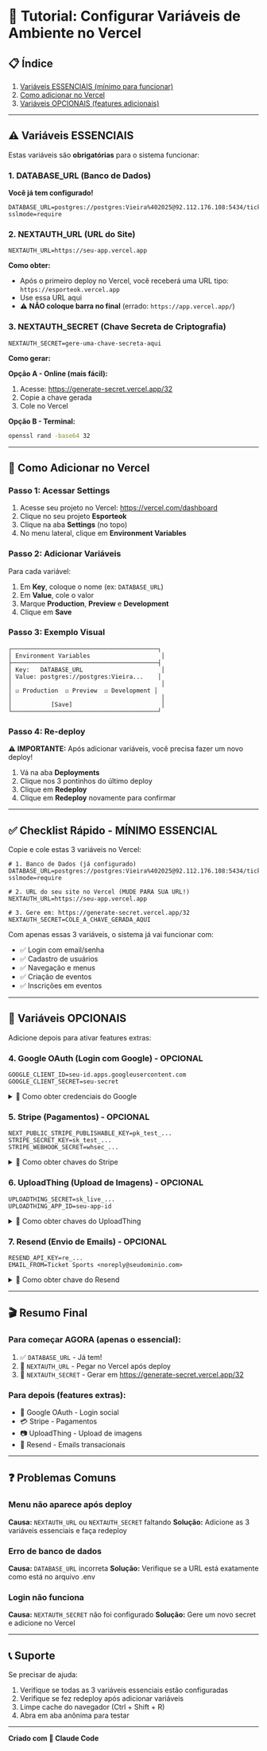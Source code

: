 # 🔧 Tutorial: Configurar Variáveis de Ambiente no Vercel

## 📋 Índice
1. [Variáveis ESSENCIAIS (mínimo para funcionar)](#variáveis-essenciais)
2. [Como adicionar no Vercel](#como-adicionar-no-vercel)
3. [Variáveis OPCIONAIS (features adicionais)](#variáveis-opcionais)

---

## ⚠️ Variáveis ESSENCIAIS

Estas variáveis são **obrigatórias** para o sistema funcionar:

### 1. **DATABASE_URL** (Banco de Dados)
**Você já tem configurado!**
```
DATABASE_URL=postgres://postgres:Vieira%402025@92.112.176.108:5434/ticketsports?sslmode=require
```

### 2. **NEXTAUTH_URL** (URL do Site)
```
NEXTAUTH_URL=https://seu-app.vercel.app
```
**Como obter:**
- Após o primeiro deploy no Vercel, você receberá uma URL tipo: `https://esporteok.vercel.app`
- Use essa URL aqui
- ⚠️ **NÃO coloque barra no final** (errado: `https://app.vercel.app/`)

### 3. **NEXTAUTH_SECRET** (Chave Secreta de Criptografia)
```
NEXTAUTH_SECRET=gere-uma-chave-secreta-aqui
```
**Como gerar:**

**Opção A - Online (mais fácil):**
1. Acesse: https://generate-secret.vercel.app/32
2. Copie a chave gerada
3. Cole no Vercel

**Opção B - Terminal:**
```bash
openssl rand -base64 32
```

---

## 🚀 Como Adicionar no Vercel

### Passo 1: Acessar Settings
1. Acesse seu projeto no Vercel: https://vercel.com/dashboard
2. Clique no seu projeto **Esporteok**
3. Clique na aba **Settings** (no topo)
4. No menu lateral, clique em **Environment Variables**

### Passo 2: Adicionar Variáveis
Para cada variável:
1. Em **Key**, coloque o nome (ex: `DATABASE_URL`)
2. Em **Value**, cole o valor
3. Marque **Production**, **Preview** e **Development**
4. Clique em **Save**

### Passo 3: Exemplo Visual
```
┌─────────────────────────────────────────┐
│ Environment Variables                    │
├─────────────────────────────────────────┤
│ Key:   DATABASE_URL                      │
│ Value: postgres://postgres:Vieira...    │
│                                          │
│ ☑ Production  ☑ Preview  ☑ Development │
│                                          │
│           [Save]                         │
└─────────────────────────────────────────┘
```

### Passo 4: Re-deploy
⚠️ **IMPORTANTE:** Após adicionar variáveis, você precisa fazer um novo deploy!

1. Vá na aba **Deployments**
2. Clique nos 3 pontinhos do último deploy
3. Clique em **Redeploy**
4. Clique em **Redeploy** novamente para confirmar

---

## ✅ Checklist Rápido - MÍNIMO ESSENCIAL

Copie e cole estas 3 variáveis no Vercel:

```env
# 1. Banco de Dados (já configurado)
DATABASE_URL=postgres://postgres:Vieira%402025@92.112.176.108:5434/ticketsports?sslmode=require

# 2. URL do seu site no Vercel (MUDE PARA SUA URL!)
NEXTAUTH_URL=https://seu-app.vercel.app

# 3. Gere em: https://generate-secret.vercel.app/32
NEXTAUTH_SECRET=COLE_A_CHAVE_GERADA_AQUI
```

Com apenas essas 3 variáveis, o sistema já vai funcionar com:
- ✅ Login com email/senha
- ✅ Cadastro de usuários
- ✅ Navegação e menus
- ✅ Criação de eventos
- ✅ Inscrições em eventos

---

## 🎯 Variáveis OPCIONAIS

Adicione depois para ativar features extras:

### 4. **Google OAuth** (Login com Google) - OPCIONAL
```
GOOGLE_CLIENT_ID=seu-id.apps.googleusercontent.com
GOOGLE_CLIENT_SECRET=seu-secret
```

<details>
<summary>📖 Como obter credenciais do Google</summary>

#### Passo 1: Acessar Google Cloud Console
1. Acesse: https://console.cloud.google.com
2. Faça login com sua conta Google

#### Passo 2: Criar Projeto
1. No topo, clique em **Select a project**
2. Clique em **NEW PROJECT**
3. Nome: "Ticket Sports" ou "Esporteok"
4. Clique em **CREATE**

#### Passo 3: Configurar OAuth
1. No menu lateral, vá em **APIs & Services** → **OAuth consent screen**
2. Escolha **External**
3. Preencha:
   - App name: `Ticket Sports`
   - User support email: seu email
   - Developer email: seu email
4. Clique em **Save and Continue** (3x)

#### Passo 4: Criar Credenciais
1. Vá em **Credentials** (menu lateral)
2. Clique em **+ CREATE CREDENTIALS**
3. Escolha **OAuth client ID**
4. Application type: **Web application**
5. Name: `Ticket Sports Web`
6. **Authorized redirect URIs**, adicione:
   ```
   https://seu-app.vercel.app/api/auth/callback/google
   ```
7. Clique em **CREATE**

#### Passo 5: Copiar Credenciais
- **Client ID**: cole em `GOOGLE_CLIENT_ID`
- **Client Secret**: cole em `GOOGLE_CLIENT_SECRET`

</details>

### 5. **Stripe** (Pagamentos) - OPCIONAL
```
NEXT_PUBLIC_STRIPE_PUBLISHABLE_KEY=pk_test_...
STRIPE_SECRET_KEY=sk_test_...
STRIPE_WEBHOOK_SECRET=whsec_...
```

<details>
<summary>📖 Como obter chaves do Stripe</summary>

1. Acesse: https://stripe.com
2. Crie uma conta (gratuito)
3. Vá em **Developers** → **API Keys**
4. Copie:
   - **Publishable key** → `NEXT_PUBLIC_STRIPE_PUBLISHABLE_KEY`
   - **Secret key** → `STRIPE_SECRET_KEY`
5. Para `STRIPE_WEBHOOK_SECRET`:
   - Vá em **Developers** → **Webhooks**
   - Clique em **Add endpoint**
   - URL: `https://seu-app.vercel.app/api/stripe/webhook`
   - Eventos: `payment_intent.succeeded`, `payment_intent.payment_failed`
   - Copie o **Signing secret**

</details>

### 6. **UploadThing** (Upload de Imagens) - OPCIONAL
```
UPLOADTHING_SECRET=sk_live_...
UPLOADTHING_APP_ID=seu-app-id
```

<details>
<summary>📖 Como obter chaves do UploadThing</summary>

1. Acesse: https://uploadthing.com
2. Faça login com GitHub
3. Clique em **New App**
4. Nome: "Ticket Sports"
5. Copie:
   - **Secret** → `UPLOADTHING_SECRET`
   - **App ID** → `UPLOADTHING_APP_ID`

</details>

### 7. **Resend** (Envio de Emails) - OPCIONAL
```
RESEND_API_KEY=re_...
EMAIL_FROM=Ticket Sports <noreply@seudominio.com>
```

<details>
<summary>📖 Como obter chave do Resend</summary>

1. Acesse: https://resend.com
2. Crie uma conta (gratuito - 100 emails/dia)
3. Vá em **API Keys**
4. Clique em **Create API Key**
5. Nome: "Production"
6. Copie a chave → `RESEND_API_KEY`
7. Para `EMAIL_FROM`:
   - Se não tem domínio: `Ticket Sports <onboarding@resend.dev>`
   - Se tem domínio: configure em **Domains** primeiro

</details>

---

## 🎬 Resumo Final

### Para começar AGORA (apenas o essencial):
1. ✅ `DATABASE_URL` - Já tem!
2. 🔧 `NEXTAUTH_URL` - Pegar no Vercel após deploy
3. 🔑 `NEXTAUTH_SECRET` - Gerar em https://generate-secret.vercel.app/32

### Para depois (features extras):
- 🔐 Google OAuth - Login social
- 💳 Stripe - Pagamentos
- 📷 UploadThing - Upload de imagens
- 📧 Resend - Emails transacionais

---

## ❓ Problemas Comuns

### Menu não aparece após deploy
**Causa:** `NEXTAUTH_URL` ou `NEXTAUTH_SECRET` faltando
**Solução:** Adicione as 3 variáveis essenciais e faça redeploy

### Erro de banco de dados
**Causa:** `DATABASE_URL` incorreta
**Solução:** Verifique se a URL está exatamente como está no arquivo .env

### Login não funciona
**Causa:** `NEXTAUTH_SECRET` não foi configurado
**Solução:** Gere um novo secret e adicione no Vercel

---

## 📞 Suporte

Se precisar de ajuda:
1. Verifique se todas as 3 variáveis essenciais estão configuradas
2. Verifique se fez redeploy após adicionar variáveis
3. Limpe cache do navegador (Ctrl + Shift + R)
4. Abra em aba anônima para testar

---

**Criado com 🤖 Claude Code**
